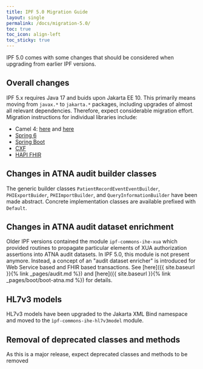 ```yaml
---
title: IPF 5.0 Migration Guide
layout: single
permalink: /docs/migration-5.0/
toc: true
toc_icon: align-left  
toc_sticky: true
---
```


IPF 5.0 comes with some changes that should be considered when upgrading from earlier IPF versions.

## Overall changes

IPF 5.x requires Java 17 and buids upon Jakarta EE 10. This primarily means moving from `javax.*` to
`jakarta.*` packages, including upgrades of almost all relevant dependencies.
Therefore, expect considerable migration effort. Migration instructions for individual libraries include:

* Camel 4: [here](https://camel.apache.org/manual/camel-4-migration-guide.html) and [here](https://camel.apache.org/manual/camel-4x-upgrade-guide.html)
* [Spring 6](https://github.com/spring-projects/spring-framework/wiki/Upgrading-to-Spring-Framework-6.x)
* [Spring Boot](https://github.com/spring-projects/spring-boot/wiki/Spring-Boot-3.0-Migration-Guide)
* [CXF](https://cxf.apache.org/docs/41-migration-guide.html)
* [HAPI FHIR](https://hapifhir.io/hapi-fhir/docs/interceptors/jakarta_upgrade.html)


## Changes in ATNA audit builder classes

The generic builder classes `PatientRecordEventEventBuilder`, `PHIExportBuider`, `PHIImportBuilder`,
and `QueryInformationBuilder` have been made abstract. Concrete implementation classes are available
prefixed with `Default`.


## Changes in ATNA audit dataset enrichment 

Older IPF versions contained the module `ipf-commons-ihe-xua` which provided routines to propagate 
particular elements of XUA authorization assertions into ATNA audit datasets.  In IPF 5.0, this 
module is not present anymore.  Instead, a concept of an "audit dataset enricher" is introduced
for Web Service based and FHIR based transactions. See 
[here]({{ site.baseurl }}{% link _pages/audit.md %}) and 
[here]({{ site.baseurl }}{% link _pages/boot/boot-atna.md %}) for details.

## HL7v3 models

HL7v3 models have been upgraded to the Jakarta XML Bind namespace and moved to the
`ìpf-commons-ihe-hl7v3model` module.

## Removal of deprecated classes and methods

As this is a major release, expect deprecated classes and methods to be removed